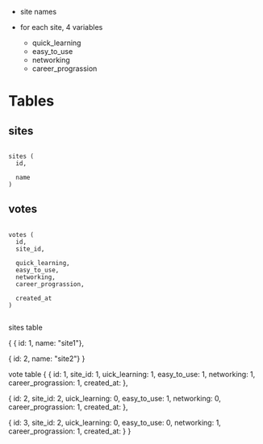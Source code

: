 
* site names

* for each site, 4 variables
  * quick_learning
  * easy_to_use
  * networking
  * career_prograssion


# Tables

## sites

```

sites (
  id,
  
  name
)

```

## votes

```

votes (
  id,
  site_id,
  
  quick_learning,
  easy_to_use,
  networking,
  career_prograssion,
  
  created_at
)


```

sites table 

{
  { id: 1, name: "site1"},
  
  { id: 2, name: "site2"}
}

vote table
{
  { id: 1, site_id: 1, uick_learning: 1, easy_to_use: 1, networking: 1, career_prograssion: 1, created_at: <some timestamp>},
  
  { id: 2, site_id: 2, uick_learning: 0, easy_to_use: 1, networking: 0, career_prograssion: 1, created_at: <some timestamp>},
  
  { id: 3, site_id: 2, uick_learning: 0, easy_to_use: 0, networking: 1, career_prograssion: 1, created_at: <some timestamp>}
}